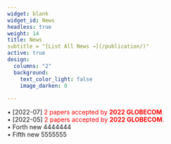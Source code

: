 ```yaml
---
widget: blank
widget_id: News
headless: true
weight: 14
title: News
subtitle = "[List All News →](/publication/)"
active: true
design:
  columns: "2"
  background:
    text_color_light: false
    image_darken: 0
    
---
```


  • [2022-07]<font color=red> 2 papers accepted by **2022 GLOBECOM**.</font><br/>
  • [2022-05]<font color=red> 2 papers accepted by **2022 GLOBECOM**.</font><br/>
  • Forth new 4444444
<br/>
  • Fifth new 5555555
<br/>

